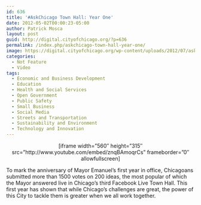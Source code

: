 ```yaml
---
id: 636
title: '#AskChicago Town Hall: Year One'
date: 2012-05-02T00:00:23-05:00
author: Patrick Mosca
layout: post
guid: http://digital.cityofchicago.org/?p=636
permalink: /index.php/askchicago-town-hall-year-one/
image: https://digital.cityofchicago.org/wp-content/uploads/2012/07/askchicago-thumb.jpg
categories:
  - Not Feature
  - Video
tags:
  - Economic and Business Development
  - Education
  - Health and Social Services
  - Open Government
  - Public Safety
  - Small Business
  - Social Media
  - Streets and Transportation
  - Sustainability and Environment
  - Technology and Innovation
---
```

<p style="text-align: center;">
  [iframe width=&#8221;560&#8243; height=&#8221;315&#8243; src=&#8221;http://www.youtube.com/embed/znqBAmoqrCs&#8221; frameborder=&#8221;0&#8243; allowfullscreen]
</p>

To mark the anniversary of Mayor Emanuel&#8217;s first year in office, Chicagoans submitted more than 1500 votes on 200 ideas, the most popular of which the Mayor answered live in Chicago&#8217;s third Facebook Live Town Hall. This first year has shown that while Chicago&#8217;s challenges are great, the power of this City to tackle them is greater when we all work together.